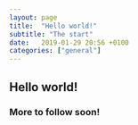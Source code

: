 ```yaml
---
layout: page
title:  "Hello world!"
subtitle: "The start"
date:   2019-01-29 20:56 +0100
categories: ["general"]
---
```


## Hello world!
### More to follow soon!
